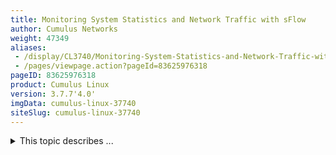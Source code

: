 ```yaml
---
title: Monitoring System Statistics and Network Traffic with sFlow
author: Cumulus Networks
weight: 47349
aliases:
 - /display/CL3740/Monitoring-System-Statistics-and-Network-Traffic-with-sFlow
 - /pages/viewpage.action?pageId=83625976318
pageID: 83625976318
product: Cumulus Linux
version: 3.7.7'4.0'
imgData: cumulus-linux-37740
siteSlug: cumulus-linux-37740
---
```

<details>

[sFlow](http://www.sflow.org/index.php) is a monitoring protocol that
samples network packets, application operations, and system counters.
sFlow collects both interface counters and sampled 5-tuple packet
information, enablingso that you tocan monitor your network traffic as well as
your switch state and performance metrics. An outside server, known as
an *sFlow collector*, is required to collect and analyze this data.

`hsflowd` is the servicedaemon that samples and sends sFlow data to configured
collectors. By default, `hsflowd` is disabled and does *not* start
automatically when the switch boots up.

{{%notice note%}}

If you intend to run this service within a
[VRF](/version/cumulus-linux-37740/Layer-3/Virtual-Routing-and-Forwarding---VRF),
including the [management
VRF](/version/cumulus-linux-37740/Layer-3/Management-VRF), follow [these
steps](Management-VRF.html#src-83629406664_ManagementVRF-services) for
configuring the service.

{{%/notice%}}

<span style="color: #36424a;"> Contents </span>

<summary>This topic describes ... </summary>

## <span>Configure sFlow</span>

To configure `hsflowd` to send to the designated collectors, either:

  - Use DNS service discovery (DNS-SD)

  - Manually configure the `/etc/hsflowd.conf` file

### <span>Configure sFlow viawith DNS-SD</span>

You can configure your DNS zone to advertise the collectors and polling
information to all interested clients.

Add the following content to the zone file on your DNS server:

    _sflow._udp SRV 0 0 6343 collector1
    _sflow._udp SRV 0 0 6344 collector2
    _sflow._udp TXT (
    "txtvers=1"
    "sampling.100M=100"
    "sampling.1G=1000"
    "sampling.10G=10000"
    "sampling.40G=40000"
    "sampling.100G=100000"
    "polling=20"
    )

The above snippet instructs `hsflowd` to send sFlow data to collector1
on port 6343 and to collector2 on port 6344. `hsflowd` will poll
counters every 20 seconds and sample 1 out of every 2048 packets.

{{%notice note%}}

The maximum samples per second delivered from the hardware is limited to
16K. You can configure the number of samples per second in the
`/etc/cumulus/datapath/traffic.conf` file, as shown below:

    # Set sflow/sample ingress cpu packet rate and burst in packets/sec
    # Values: {0..16384}
    #sflow.rate = 16384
    #sflow.burst = 16384

{{%/notice%}}

Start the sFlow daemon:

    cumulus@switch:~$ sudo systemctl start hsflowd.service

No additional configuration is required in the `/etc/hsflowd.conf` file.

### <span>Manually Configure /etc/hsflowd.conf</span>

You can set up the collectors and variables on each switch.

Edit the `/etc/hsflowd.conf` file to set up your collectors and sampling
rates in `/etc/hsflowd.conf`. For example:

    # ====== Sampling/Polling/Collectors ======
      # EITHER: automatic (DNS SRV+TXT from _sflow._udp):
      #   DNS-SD { }
      # OR: manual:
      #   Counter Polling:
      #     polling = 20
      #   default sampling N:
      #     sampling = 400
      #   sampling N on interfaces with ifSpeed:
            sampling.100M = 100
            sampling.1G = 1000
            sampling.10G = 10000
            sampling.40G = 40000
      #   sampling N for apache, nginx:
      #     sampling.http = 50
      #   sampling N for application (requires json):
      #     sampling.app.myapp = 100
      #   collectors:
      collector { ip=192.0.2.100 udpport=6343 }
      collector { ip=192.0.2.200 udpport=6344 }

This configuration polls the counters every 20 seconds, samples 1 of
every 2048 packets, and sends this information to a collector at
192.0.2.100 on port 6343 and to another collector at 192.0.2.200 on port
6344.

{{%notice note%}}

Some collectors require each source to transmit on a different port,
others listen on only one port. Refer to the documentation for your
collector for more information.

{{%/notice%}}

## <span>Configure sFlow Visualization Tools</span>

For information on configuring various sFlow visualization tools, read
this [Help Center
article](https://support.cumulusnetworks.com/hc/en-us/articles/201787866--WIP-Configuring-and-using-sFlow-visualization-tools).

## <span>Related Information</span>

  - [sFlow Collectors](http://www.sflow.org/products/collectors.php)

  - [sFlow Wikipedia page](http://en.wikipedia.org/wiki/SFlow)

<article id="html-search-results" class="ht-content" style="display: none;">

</article>

<footer id="ht-footer">

</footer>

</details>
<!--stackedit_data:
eyJoaXN0b3J5IjpbMTkyMjU1ODIwNV19
-->